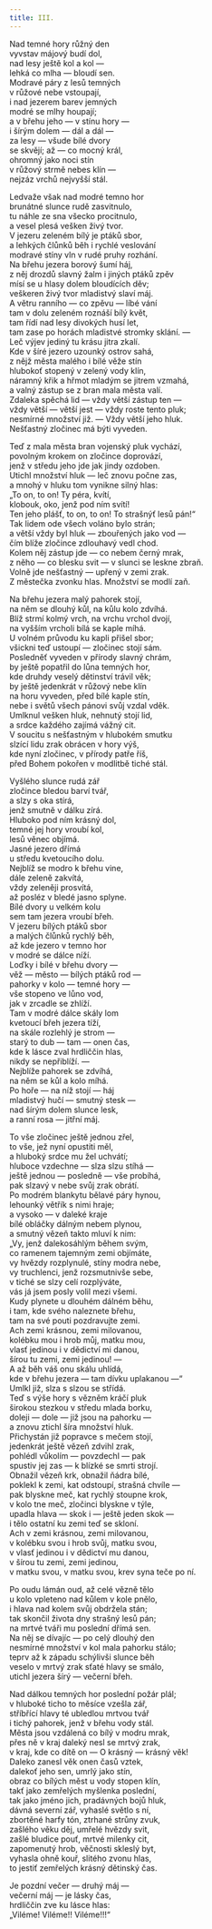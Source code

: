 ```yaml
---
title: III.
---
```


Nad temné hory růžný den  
vyvstav májový budí dol,  
nad lesy ještě kol a kol ―  
lehká co mlha ― bloudí sen.  
Modravé páry z lesů temných  
v růžové nebe vstoupají,  
i nad jezerem barev jemných  
modré se mlhy houpají;  
a v břehu jeho ― v stínu hory ―  
i šírým dolem ― dál a dál ―  
za lesy ― všude bílé dvory  
se skvějí; až ― co mocný král,  
ohromný jako noci stín  
v růžový strmě nebes klín ―  
nejzáz vrchů nejvyšší stál.

Ledvaže však nad modré temno hor  
brunátné slunce rudě zasvitnulo,  
tu náhle ze sna všecko procitnulo,  
a vesel plesá vešken živý tvor.  
V jezeru zeleném bílý je ptáků sbor,  
a lehkých člůnků běh i rychlé veslování  
modravé stíny vln v rudé pruhy rozhání.  
Na břehu jezera borový šumí háj,  
z něj drozdů slavný žalm i jiných ptáků zpěv  
mísí se u hlasy dolem bloudících děv;  
veškeren živý tvor mladistvý slaví máj.  
A větru ranního ― co zpěvu ― líbé vání  
tam v dolu zeleném roznáší bílý květ,  
tam řídí nad lesy divokých husí let,  
tam zase po horách mladistvé stromky sklání. ―  
Leč výjev jediný tu krásu jitra zkalí.  
Kde v šíré jezero uzounký ostrov sahá,  
z nějž města malého i bílé věže stín  
hlubokoť stopený v zelený vody klín,  
náramný křik a hřmot mladým se jitrem vzmahá,  
a valný zástup se z bran mala města valí.  
Zdaleka spěchá lid ― vždy větší zástup ten ―  
vždy větší ― větší jest ― vždy roste tento pluk;  
nesmírné množství již. ― Vždy větší jeho hluk.  
Nešťastný zločinec má býti vyveden.

Teď z mala města bran vojenský pluk vychází,  
povolným krokem on zločince doprovází,  
jenž v středu jeho jde jak jindy ozdoben.  
Utichl množství hluk ― leč znovu počne zas,  
a mnohý v hluku tom vynikne silný hlas:  
„To on, to on! Ty péra, kvítí,  
klobouk, oko, jenž pod ním svítí!  
Ten jeho plášť, to on, to on! To strašnýť lesů pán!“  
Tak lidem ode všech voláno bylo strán;  
a větší vždy byl hluk ― zbouřených jako vod ―  
čím blíže zločince zdlouhavý vedl chod.  
Kolem něj zástup jde ― co nebem černý mrak,  
z něho ― co blesku svit ― v slunci se leskne zbraň.  
Volně jde nešťastný ― upřený v zemi zrak.  
Z městečka zvonku hlas. Množství se modlí zaň.

Na břehu jezera malý pahorek stojí,  
na něm se dlouhý kůl, na kůlu kolo zdvíhá.  
Blíž strmí kolmý vrch, na vrchu vrchol dvojí,  
na vyšším vrcholi bílá se kaple míhá.  
U volném průvodu ku kapli přišel sbor;  
všickni teď ustoupí ― zločinec stojí sám.  
Posledněť vyveden v přírody slavný chrám,  
by ještě popatřil do lůna temných hor,  
kde druhdy veselý dětinství trávil věk;  
by ještě jedenkrát v růžový nebe klín  
na horu vyveden, před bílé kaple stín,  
nebe i světů všech pánovi svůj vzdal vděk.  
Umlknul vešken hluk, nehnutý stojí lid,  
a srdce každého zajímá vážný cit.  
V soucitu s nešťastným v hlubokém smutku  
slzící lidu zrak obrácen v hory výš,  
kde nyní zločinec, v přírody patře říš,  
před Bohem pokořen v modlitbě tiché stál.

Vyšlého slunce rudá zář  
zločince bledou barví tvář,  
a slzy s oka stírá,  
jenž smutně v dálku zírá.  
Hluboko pod ním krásný dol,  
temné jej hory vroubí kol,  
lesů věnec objímá.  
Jasné jezero dřímá  
u středu kvetoucího dolu.  
Nejblíž se modro k břehu vine,  
dále zeleně zakvítá,  
vždy zeleněji prosvítá,  
až posléz v bledé jasno splyne.  
Bílé dvory u velkém kolu  
sem tam jezera vroubí břeh.  
V jezeru bílých ptáků sbor  
a malých člůnků rychlý běh,  
až kde jezero v temno hor  
v modré se dálce níží.  
Loďky i bílé v břehu dvory ―  
věž ― město ― bílých ptáků rod ―  
pahorky v kolo ― temné hory ―  
vše stopeno ve lůno vod,  
jak v zrcadle se zhlíží.  
Tam v modré dálce skály lom  
kvetoucí břeh jezera tíží,  
na skále rozlehlý je strom ―  
starý to dub ― tam ― onen čas,  
kde k lásce zval hrdliččin hlas,  
nikdy se nepřiblíží. ―  
Nejblíže pahorek se zdvíhá,  
na něm se kůl a kolo míhá.  
Po hoře ― na níž stojí ― háj  
mladistvý hučí ― smutný stesk ―  
nad šírým dolem slunce lesk,  
a ranní rosa ― jitřní máj.

To vše zločinec ještě jednou zřel,  
to vše, jež nyní opustiti měl,  
a hluboký srdce mu žel uchvátí;  
hluboce vzdechne ― slza slzu stíhá ―  
ještě jednou ― posledně ― vše probíhá,  
pak slzavý v nebe svůj zrak obrátí.  
Po modrém blankytu bělavé páry hynou,  
lehounký větřík s nimi hraje;  
a vysoko ― v daleké kraje  
bílé obláčky dálným nebem plynou,  
a smutný vězeň takto mluví k nim:  
„Vy, jenž dalekosáhlým během svým,  
co ramenem tajemným zemi objímáte,  
vy hvězdy rozplynulé, stíny modra nebe,  
vy truchlenci, jenž rozsmutnivše sebe,  
v tiché se slzy celí rozplýváte,  
vás já jsem posly volil mezi všemi.  
Kudy plynete u dlouhém dálném běhu,  
i tam, kde svého naleznete břehu,  
tam na své pouti pozdravujte zemi.  
Ach zemi krásnou, zemi milovanou,  
kolébku mou i hrob můj, matku mou,  
vlasť jedinou i v dědictví mi danou,  
šírou tu zemi, zemi jedinou! ―  
A až běh váš onu skálu uhlídá,  
kde v břehu jezera ― tam dívku uplakanou ―“  
Umlkl již, slza s slzou se střídá.  
Teď s výše hory s vězněm kráčí pluk  
širokou stezkou v středu mlada borku,  
doleji ― dole ― již jsou na pahorku ―  
a znovu ztichl šíra množství hluk.  
Přichystán již popravce s mečem stojí,  
jedenkrát ještě vězeň zdvihl zrak,  
pohlédl vůkolím ― povzdechl ― pak  
spustiv jej zas ― k blízké se smrti strojí.  
Obnažil vězeň krk, obnažil ňádra bílé,  
poklekl k zemi, kat odstoupí, strašná chvíle ―  
pak blyskne meč, kat rychlý stoupne krok,  
v kolo tne meč, zločinci blyskne v týle,  
upadla hlava ― skok i ― ještě jeden skok ―  
i tělo ostatní ku zemi teď se skloní.  
Ach v zemi krásnou, zemi milovanou,  
v kolébku svou i hrob svůj, matku svou,  
v vlasť jedinou i v dědictví mu danou,  
v šírou tu zemi, zemi jedinou,  
v matku svou, v matku svou, krev syna teče po ní.

Po oudu lámán oud, až celé vězně tělo  
u kolo vpleteno nad kůlem v kole pnělo,  
i hlava nad kolem svůj obdržela stán;  
tak skončil života dny strašný lesů pán;  
na mrtvé tváři mu poslední dřímá sen.  
Na něj se dívajíc ― po celý dlouhý den  
nesmírné množství v kol mala pahorku stálo;  
teprv až k západu schýlivši slunce běh  
veselo v mrtvý zrak sťaté hlavy se smálo,  
utichl jezera šírý ― večerní břeh.

Nad dálkou temných hor poslední požár plál;  
v hluboké ticho to měsíce vzešla zář,  
stříbřící hlavy té ubledlou mrtvou tvář  
i tichý pahorek, jenž v břehu vody stál.  
Města jsou vzdálená co bílý v modru mrak,  
přes ně v kraj daleký nesl se mrtvý zrak,  
v kraj, kde co dítě on ― O krásný ― krásný věk!  
Daleko zanesl věk onen časů vztek,  
dalekoť jeho sen, umrlý jako stín,  
obraz co bílých měst u vody stopen klín,  
takť jako zemřelých myšlenka poslední,  
tak jako jméno jich, pradávných bojů hluk,  
dávná severní zář, vyhaslé světlo s ní,  
zbortěné harfy tón, ztrhané strůny zvuk,  
zašlého věku děj, umřelé hvězdy svit,  
zašlé bludice pouť, mrtvé milenky cit,  
zapomenutý hrob, věčnosti skleslý byt,  
vyhasla ohně kouř, slitého zvonu hlas,  
to jestiť zemřelých krásný dětinský čas.

Je pozdní večer ― druhý máj ―  
večerní máj ― je lásky čas,  
hrdliččin zve ku lásce hlas:  
„Viléme! Viléme!! Viléme!!!“

